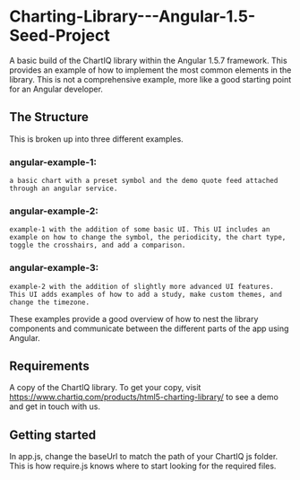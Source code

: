 # Charting-Library---Angular-1.5-Seed-Project

A basic build of the ChartIQ library within the Angular 1.5.7 framework. This provides an example of how to implement the most common elements in the library. This is not a comprehensive example, more like a good starting point for an Angular developer.

## The Structure

This is broken up into three different examples.

### angular-example-1:
	a basic chart with a preset symbol and the demo quote feed attached through an angular service.

### angular-example-2:
	example-1 with the addition of some basic UI. This UI includes an example on how to change the symbol, the periodicity, the chart type, toggle the crosshairs, and add a comparison.

### angular-example-3:
	example-2 with the addition of slightly more advanced UI features. This UI adds examples of how to add a study, make custom themes, and change the timezone.

These examples provide a good overview of how to nest the library components and communicate between the different parts of the app using Angular.

## Requirements

A copy of the ChartIQ library. To get your copy, visit https://www.chartiq.com/products/html5-charting-library/ to see a demo and get in touch with us.

## Getting started

In app.js, change the baseUrl to match the path of your ChartIQ js folder. This is how require.js knows where to start looking for the required files.

